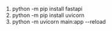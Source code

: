 
1. python -m pip install fastapi
2. python -m pip install uvicorn
3. python -m uvicorn main:app --reload